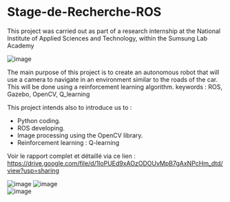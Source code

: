 # Stage-de-Recherche-ROS

This project was carried out as part of a research internship at the National Institute of Applied Sciences and Technology, within the Sumsung Lab Academy

![image](https://user-images.githubusercontent.com/83011466/121747457-bd88c980-cb07-11eb-9bb8-cf8393daa4ee.png)


The main purpose of this project is to create an autonomous robot that will
use a camera to navigate in an environment similar to the roads of the car.
This will be done using a reinforcement learning algorithm.
keywords : ROS, Gazebo, OpenCV, Q_learning

This project intends also to introduce us to :
- Python coding.
- ROS developing.
- Image processing using the OpenCV library.
- Reinforcement learning : Q-learning

Voir le rapport complet et détaillé via ce lien :
https://drive.google.com/file/d/1loPUEd9xAOzODOUvMpB7gAxNPcHm_dtd/view?usp=sharing






![image](https://user-images.githubusercontent.com/83011466/121734674-64179f00-caf5-11eb-9b18-6e7d63492aa3.png)          ![image](https://user-images.githubusercontent.com/83011466/121734698-6e399d80-caf5-11eb-8491-cd76e4ef91e8.png)   
                 ![image](https://user-images.githubusercontent.com/83011466/121734740-798cc900-caf5-11eb-94c0-8ecb12beae7e.png)    
               


